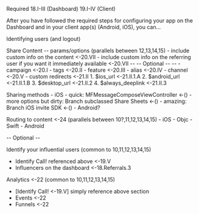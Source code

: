 <!--- App Content Share With Deeplink -->
<!--- Mostly done, fill in references, Android sharing?, routing examples -->

Required
18.I-III (Dashboard)
19.I-IV (Client)

After you have followed the required steps for configuring your app on the Dashboard and in your client app(s) (Android, iOS), you can...

Identifying users (and logout)

Share Content -- params/options (parallels between 12,13,14,15)
	- include custom info on the content <-20.VII
	- include custom info on the referring user if you want it immediately available <-20.VII
	-- -- Optional -- --
	- campaign <-20.I
	- tags <-20.II
	- feature <-20.III
	- alias <-20.IV
	- channel <-20.V
	- custom redirects <-21.II
		1. $ios_url <-21.II.1.A
		2. $android_url <-21.II.1.B
		3. $desktop_url <-21.II.2
		4. $always_deeplink <-21.II.3

Sharing methods
	- iOS
		- quick: MFMessageComposeViewController <-()
		- more options but dirty: Branch subclassed Share Sheets <-()
		- amazing: Branch iOS invite SDK <-()
	- Android?

Routing to content <-24 (parallels between 10?,11,12,13,14,15)
	- iOS
		- Objc
		- Swift
	- Android

-- Optional --

Identify your influential users (common to 10,11,12,13,14,15)
- Identify Call! referenced above <-19.V
- Influencers on the dashboard <-18.Referrals.3

Analytics <-22 (common to 10,11,12,13,14,15)
- [Identify Call! <-19.V] simply reference above section
- Events <-22
- Funnels <-22
